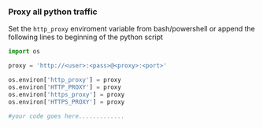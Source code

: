 ### Proxy all python traffic
Set the `http_proxy` enviroment variable from bash/powershell or append the following lines to beginning of the python script

```python
import os

proxy = 'http://<user>:<pass>@<proxy>:<port>'

os.environ['http_proxy'] = proxy 
os.environ['HTTP_PROXY'] = proxy
os.environ['https_proxy'] = proxy
os.environ['HTTPS_PROXY'] = proxy

#your code goes here.............
```

